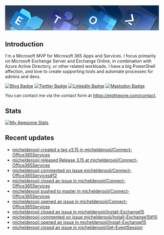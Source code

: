 ![Banner](assets/Metro_v6_Banner_GitHub.jpg)

## Introduction
I'm a Microsoft MVP for Microsoft 365 Apps and Services. I focus primarily on Microsoft Exchange Server and Exchange Online, 
in combination with Azure Active Directory, or other related workloads. I have a big PowerShell affection, and love to create 
supporting tools and automate processes for admins and devs.

<a href="https://eightwone.com"><img src="https://img.shields.io/badge/-Blog-blue?style=for-the-badge&logo=wordpress&logoColor=white" alt="Blog Badge"/></a>
<a href="https://twitter.com/mderooij"><img src="https://img.shields.io/badge/Twitter-blue?style=for-the-badge&logo=twitter&logoColor=white" alt="Twitter Badge"/></a>
<a href="https://nl.linkedin.com/in/michelderooij"><img src="https://img.shields.io/badge/LinkedIn-blue?style=for-the-badge&logo=linkedin&logoColor=white" alt="LinkedIn Badge"/></a>
<a rel="me" href="https://mastodon.cloud/@mderooij"><img src="https://img.shields.io/badge/-Mastodon-blueviolet?style=for-the-badge&logo=mastodon&logoColor=white" alt="Mastodon Badge"/></a>

You can contact me via the contact form at https://eightwone.com/contact.

## Stats
[![My Awesome Stats](https://awesome-github-stats.azurewebsites.net/user-stats/michelderooij?cardType=level&theme=github-dark&preferLogin=false)](https://git.io/awesome-stats-card)

## Recent updates
<!-- LATESTACTIVITY:START -->
- [michelderooij created a tag v3.15 in michelderooij/Connect-Office365Services](https://github.com/michelderooij/Connect-Office365Services/tree/v3.15)
- [michelderooij released Release 3.15 at michelderooij/Connect-Office365Services](https://github.com/michelderooij/Connect-Office365Services/releases/tag/v3.15)
- [michelderooij commented on issue michelderooij/Connect-Office365Services#12](https://github.com/michelderooij/Connect-Office365Services/issues/12#issuecomment-1680438287)
- [michelderooij closed an issue in michelderooij/Connect-Office365Services](https://github.com/michelderooij/Connect-Office365Services/issues/12)
- [michelderooij pushed to master in michelderooij/Connect-Office365Services](https://github.com/michelderooij/Connect-Office365Services/compare/cbfc6ce89a...40070d9a45)
- [michelderooij opened an issue in michelderooij/Connect-Office365Services](https://github.com/michelderooij/Connect-Office365Services/issues/12)
- [michelderooij closed an issue in michelderooij/Install-Exchange15](https://github.com/michelderooij/Install-Exchange15/issues/10)
- [michelderooij commented on issue michelderooij/Install-Exchange15#10](https://github.com/michelderooij/Install-Exchange15/issues/10#issuecomment-1680350115)
- [michelderooij opened an issue in michelderooij/Install-Exchange15](https://github.com/michelderooij/Install-Exchange15/issues/10)
- [michelderooij closed an issue in michelderooij/Get-EventSession](https://github.com/michelderooij/Get-EventSession/issues/31)
<!-- LATESTACTIVITY:END -->
